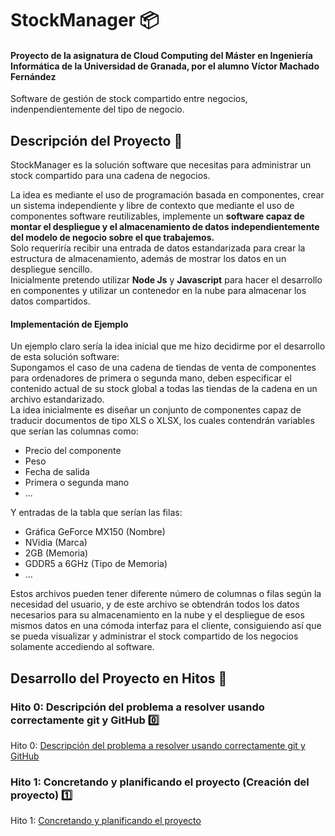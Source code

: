 # StockManager :package:
#### Proyecto de la asignatura de Cloud Computing del Máster en Ingeniería Informática de la Universidad de Granada, por el alumno Víctor Machado Fernández
Software de gestión de stock compartido entre negocios, indenpendientemente del tipo de negocio.
## Descripción del Proyecto :page_facing_up:
StockManager es la solución software que necesitas para administrar un stock compartido para una cadena de negocios.

La idea es mediante el uso de programación basada en componentes, crear un sistema independiente y libre de contexto que mediante el uso de componentes software reutilizables, implemente un **software capaz de montar el despliegue y el almacenamiento de datos independientemente del modelo de negocio sobre el que trabajemos.**  
Solo requeriría recibir una entrada de datos estandarizada para crear la estructura de almacenamiento, además de mostrar los datos en un despliegue sencillo.  
Inicialmente pretendo utilizar **Node Js** y **Javascript** para hacer el desarrollo en componentes y utilizar un contenedor en la nube para almacenar los datos compartidos.

#### Implementación de Ejemplo
Un ejemplo claro sería la idea inicial que me hizo decidirme por el desarrollo de esta solución software:  
Supongamos el caso de una cadena de tiendas de venta de componentes para ordenadores de primera o segunda mano, deben especificar el contenido actual de su stock global a todas las tiendas de la cadena en un archivo estandarizado.  
La idea inicialmente es diseñar un conjunto de componentes capaz de traducir documentos de tipo XLS o XLSX, los cuales contendrán variables que serían las columnas como:
- Precio del componente
- Peso
- Fecha de salida
- Primera o segunda mano
- ...

Y entradas de la tabla que serían las filas:
- Gráfica GeForce MX150 (Nombre)
- NVidia (Marca)
- 2GB (Memoria)
- GDDR5 a 6GHz (Tipo de Memoria)
- ...

Estos archivos pueden tener diferente número de columnas o filas según la necesidad del usuario, y de este archivo se obtendrán todos los datos necesarios para su almacenamiento en la nube y el despliegue de esos mismos datos en una cómoda interfaz para el cliente, consiguiendo así que se pueda visualizar y administrar el stock compartido de los negocios solamente accediendo al software.

## Desarrollo del Proyecto en Hitos :checkered_flag:
### Hito 0: Descripción del problema a resolver usando correctamente git y GitHub :zero:
Hito 0: [Descripción del problema a resolver usando correctamente git y GitHub](docs/hito0.md)
### Hito 1: Concretando y planificando el proyecto (Creación del proyecto) :one:
Hito 1: [Concretando y planificando el proyecto](docs/hito1.md)
